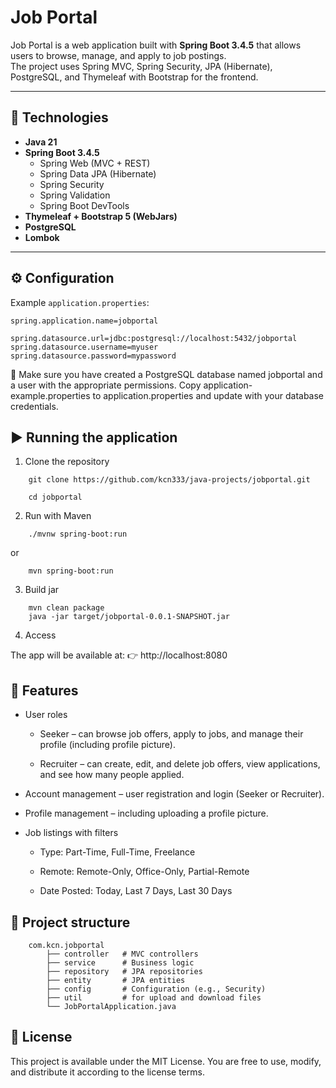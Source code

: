 # Job Portal

Job Portal is a web application built with **Spring Boot 3.4.5** that allows users to browse, manage, and apply to job postings.  
The project uses Spring MVC, Spring Security, JPA (Hibernate), PostgreSQL, and Thymeleaf with Bootstrap for the frontend.

---

## 🚀 Technologies

- **Java 21**
- **Spring Boot 3.4.5**
    - Spring Web (MVC + REST)
    - Spring Data JPA (Hibernate)
    - Spring Security
    - Spring Validation
    - Spring Boot DevTools
- **Thymeleaf + Bootstrap 5 (WebJars)**
- **PostgreSQL**
- **Lombok**

---

## ⚙️ Configuration

Example `application.properties`:

```properties
spring.application.name=jobportal

spring.datasource.url=jdbc:postgresql://localhost:5432/jobportal
spring.datasource.username=myuser
spring.datasource.password=mypassword
```
🔑 Make sure you have created a PostgreSQL database named jobportal and a user with the appropriate permissions.
Copy application-example.properties to application.properties and update with your database credentials.

## ▶️ Running the application
1. Clone the repository
```
    git clone https://github.com/kcn333/java-projects/jobportal.git

    cd jobportal
```
2. Run with Maven
```
    ./mvnw spring-boot:run
```

or
```
    mvn spring-boot:run
```
3. Build jar
```
    mvn clean package
    java -jar target/jobportal-0.0.1-SNAPSHOT.jar
```
4. Access

The app will be available at:
👉 http://localhost:8080

## 📌 Features

- User roles

    - Seeker – can browse job offers, apply to jobs, and manage their profile (including profile picture).

    - Recruiter – can create, edit, and delete job offers, view applications, and see how many people applied.

- Account management – user registration and login (Seeker or Recruiter).

- Profile management – including uploading a profile picture.

- Job listings with filters

    - Type: Part-Time, Full-Time, Freelance

    - Remote: Remote-Only, Office-Only, Partial-Remote

    - Date Posted: Today, Last 7 Days, Last 30 Days

## 📂 Project structure
```
    com.kcn.jobportal
        ├── controller   # MVC controllers
        ├── service      # Business logic
        ├── repository   # JPA repositories
        ├── entity       # JPA entities
        ├── config       # Configuration (e.g., Security)
        ├── util         # for upload and download files
        └── JobPortalApplication.java
```
## 📜 License

This project is available under the MIT License.
You are free to use, modify, and distribute it according to the license terms.